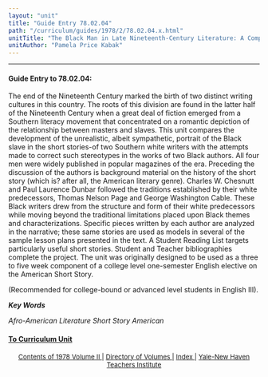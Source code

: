 ```yaml
---
layout: "unit"
title: "Guide Entry 78.02.04"
path: "/curriculum/guides/1978/2/78.02.04.x.html"
unitTitle: "The Black Man in Late Nineteenth-Century Literature: A Comparison of the Short Stories of Page and Cable with Those of Their Black Counterparts, Chesnutt and Dunbar"
unitAuthor: "Pamela Price Kabak"
---
```

<body>
 <p>
 </p>
 <hr/>
 <h4>
  Guide Entry to 78.02.04:
 </h4>
 The end of the Nineteenth Century marked the birth of two distinct writing cultures in this country.  The roots of this division are found in the latter half of the Nineteenth Century when a great deal of fiction emerged from a Southern literacy movement that concentrated on a romantic depiction of the relationship between masters and slaves.  This unit compares the development of the unrealistic, albeit sympathetic, portrait of the Black slave in the short stories-of two Southern white writers with the attempts made to correct such stereotypes in the works of two Black authors.  All four men were widely published in popular magazines of the era.  Preceding the discussion of the authors is background material on the history of the short story (which is? after all, the American literary genre). Charles W. Chesnutt and Paul Laurence Dunbar followed the traditions established by their white predecessors, Thomas Nelson Page and George Washington Cable.  These Black writers drew from the structure and form of their white predecessors while moving beyond the traditional limitations placed upon Black themes and characterizations.  Specific pieces written by each author are analyzed in the narrative; these same stories are used as models in several of the sample lesson plans presented in the text.  A Student Reading List targets particularly useful short stories.  Student and Teacher bibliographies complete the project.  The unit was originally designed to be used as a three to five week component of a college level one-semester English elective on the American Short Story.
 <p>
  (Recommended for college-bound or advanced level students in English III).
 </p>
 <p>
 </p>
 <p>
  <b>
   <i>
    Key Words
   </i>
  </b>
  <br/>
 </p>
 <p>
  <i>
   Afro-American Literature Short Story American
  </i>
 </p>
 <p>
 </p>
 <p>
 </p>
 <h4>
  <a href="../../../units/1978/2/78.02.04.x.html">
   To Curriculum Unit
  </a>
 </h4>
 <center>
  <font size="-1">
   <a href="../../../units/1978/2/">
    Contents of 1978 Volume II
   </a>
   |
   <a href="../../../units/">
    Directory of Volumes
   </a>
   |
   <a href="../../../indexes/">
    Index
   </a>
   |
   <a href="../../../../">
    Yale-New Haven Teachers Institute
   </a>
  </font>
 </center>
</body>